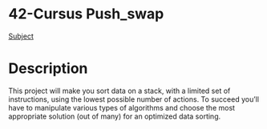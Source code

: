 # 42-Cursus Push_swap
[Subject](https://github.com/DiogoMartins42/42-Cursus_Push_swap/blob/master/en.subject.pdf)

# Description
This project will make you sort data on a stack, with a limited set of instructions, using
the lowest possible number of actions. To succeed you’ll have to manipulate various
types of algorithms and choose the most appropriate solution (out of many) for an
optimized data sorting.
